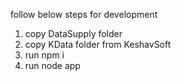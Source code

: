 follow below steps for development

1.  copy DataSupply folder
2.  copy KData folder from KeshavSoft
3.  run npm i
4.  run node app


